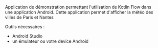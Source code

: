 Application de démonstration permettant l'utilisation de Kotlin Flow dans une application Android.
Cette application permet d'afficher la météo des villes de Paris et Nantes

Outils nécessaires :
- Android Studio
- un émulateur ou votre device Android
